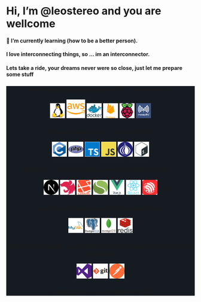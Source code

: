 

# Hi, I’m @leostereo and you are wellcome<br />

#### 🌱 I’m currently learning  (how to be a better person). 
#### I love interconnecting things, so ... im an interconnector.<br />
#### Lets take a ride, your dreams never were so close, just let me prepare some stuff

<div id="badges" style="background:#161b22; text-align:center;">

### Where would your dreams live ??? ... let me see ...

<img src="https://github.com/devicons/devicon/blob/master/icons/linux/linux-original.svg" width="40" height="40"/>
<img src="https://github.com/devicons/devicon/blob/master/icons/amazonwebservices/amazonwebservices-plain-wordmark.svg" width="50" height="50"/>
<img src="https://github.com/devicons/devicon/blob/master/icons/docker/docker-original-wordmark.svg" width="40" height="40"/>
<img src="https://github.com/devicons/devicon/blob/master/icons/firebase/firebase-plain-wordmark.svg" width="40" height="40" />
<img src="https://github.com/devicons/devicon/blob/master/icons/raspberrypi/raspberrypi-original.svg" width="40" height="40"/>
<img src="https://github.com/leostereo/leostereo/blob/main/mosquitto.png" width="40" height="40"/>
  
### Choose a spaceship ... and go for it!!

<img src="https://github.com/devicons/devicon/blob/master/icons/c/c-original.svg" width="40" height="40"/>
<img src="https://github.com/devicons/devicon/blob/master/icons/php/php-original.svg" width="40" height="40"/>
<img src="https://github.com/devicons/devicon/blob/master/icons/typescript/typescript-original.svg" width="40" height="40"/>
<img src="https://github.com/devicons/devicon/blob/master/icons/javascript/javascript-original.svg" width="40" height="40"/>
<img src="https://github.com/devicons/devicon/blob/master/icons/perl/perl-original.svg" width="40" height="40"/>
<img src="https://github.com/devicons/devicon/blob/master/icons/bash/bash-original.svg" width="40" height="40"/>
   
### ohhh ohh ... we can bring some order before begin ...

  <img src="https://github.com/devicons/devicon/blob/master/icons/nextjs/nextjs-original.svg" width="40" height="40"/>
  <img src="https://github.com/devicons/devicon/blob/master/icons/nestjs/nestjs-plain.svg" width="40" height="40"/>
  <img src="https://github.com/devicons/devicon/blob/master/icons/laravel/laravel-plain-wordmark.svg" width="40" height="40"/>
  <img src="https://github.com/leostereo/leostereo/blob/main/slim.svg" width="40" height="40"/>
  <img src="https://github.com/devicons/devicon/blob/master/icons/vuejs/vuejs-original-wordmark.svg" width="40" height="40"/>
  <img src="https://github.com/devicons/devicon/blob/master/icons/react/react-original-wordmark.svg" width="40" height="40"/>
  <img src="https://github.com/leostereo/leostereo/blob/main/espressif.svg" width="40" height="40"/>

### ... and we will need something to take notes ... 
  
<img src="https://github.com/devicons/devicon/blob/master/icons/mysql/mysql-original-wordmark.svg" width="40" height="40"/>
<img src="https://github.com/devicons/devicon/blob/master/icons/postgresql/postgresql-original-wordmark.svg" width="40" height="40"/>
<img src="https://github.com/devicons/devicon/blob/master/icons/mongodb/mongodb-original-wordmark.svg" width="40" height="40">
<img src="https://github.com/devicons/devicon/blob/master/icons/redis/redis-original-wordmark.svg" width="40" height="40"/>

### ahh wait a minute ... before leave , let me take something from my toolbox.

<img src="https://github.com/devicons/devicon/blob/master/icons/visualstudio/visualstudio-plain.svg" width="40" height="40"/>
<img src="https://github.com/devicons/devicon/blob/master/icons/git/git-original-wordmark.svg" width="40" height="40"/>
<img src="https://github.com/leostereo/leostereo/blob/main/postman-icon.svg" width="40" height="40"/>

### I think thats all ... lets doooo iiit 🚀🚀
    
</div>


<!---
leostereo/leostereo is a ✨ special ✨ repository because its `README.md` (this file) appears on your GitHub profile.
You can click the Preview link to take a look at your changes.
--->
